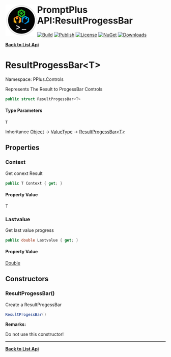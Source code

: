 # <img align="left" width="100" height="100" src="../images/icon.png">PromptPlus API:ResultProgessBar<T> 

[![Build](https://github.com/FRACerqueira/PromptPlus/workflows/Build/badge.svg)](https://github.com/FRACerqueira/PromptPlus/actions/workflows/build.yml)
[![Publish](https://github.com/FRACerqueira/PromptPlus/actions/workflows/publish.yml/badge.svg)](https://github.com/FRACerqueira/PromptPlus/actions/workflows/publish.yml)
[![License](https://img.shields.io/github/license/FRACerqueira/PromptPlus)](https://github.com/FRACerqueira/PromptPlus/blob/master/LICENSE)
[![NuGet](https://img.shields.io/nuget/v/PromptPlus)](https://www.nuget.org/packages/PromptPlus/)
[![Downloads](https://img.shields.io/nuget/dt/PromptPlus)](https://www.nuget.org/packages/PromptPlus/)

[**Back to List Api**](./apis.md)

# ResultProgessBar&lt;T&gt;

Namespace: PPlus.Controls

Represents The Result to ProgessBar Controls

```csharp
public struct ResultProgessBar<T>
```

#### Type Parameters

`T`<br>

Inheritance [Object](https://docs.microsoft.com/en-us/dotnet/api/system.object) → [ValueType](https://docs.microsoft.com/en-us/dotnet/api/system.valuetype) → [ResultProgessBar&lt;T&gt;](./pplus.controls.resultprogessbar-1.md)

## Properties

### **Context**

Get conext Result

```csharp
public T Context { get; }
```

#### Property Value

T<br>

### **Lastvalue**

Get last value progress

```csharp
public double Lastvalue { get; }
```

#### Property Value

[Double](https://docs.microsoft.com/en-us/dotnet/api/system.double)<br>

## Constructors

### **ResultProgessBar()**

Create a ResultProgessBar

```csharp
ResultProgessBar()
```

**Remarks:**

Do not use this constructor!


- - -
[**Back to List Api**](./apis.md)
